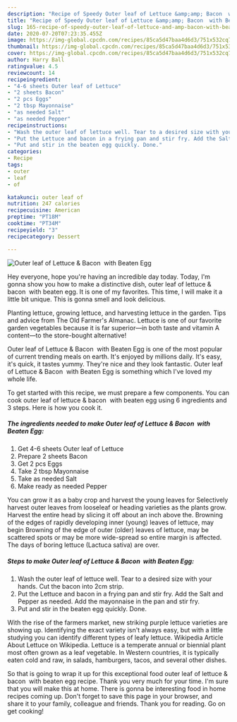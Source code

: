 ```yaml
---
description: "Recipe of Speedy Outer leaf of Lettuce &amp;amp; Bacon  with Beaten Egg"
title: "Recipe of Speedy Outer leaf of Lettuce &amp;amp; Bacon  with Beaten Egg"
slug: 165-recipe-of-speedy-outer-leaf-of-lettuce-and-amp-bacon-with-beaten-egg
date: 2020-07-20T07:23:35.455Z
image: https://img-global.cpcdn.com/recipes/85ca5d47baa4d6d3/751x532cq70/outer-leaf-of-lettuce-bacon-with-beaten-egg-recipe-main-photo.jpg
thumbnail: https://img-global.cpcdn.com/recipes/85ca5d47baa4d6d3/751x532cq70/outer-leaf-of-lettuce-bacon-with-beaten-egg-recipe-main-photo.jpg
cover: https://img-global.cpcdn.com/recipes/85ca5d47baa4d6d3/751x532cq70/outer-leaf-of-lettuce-bacon-with-beaten-egg-recipe-main-photo.jpg
author: Harry Ball
ratingvalue: 4.5
reviewcount: 14
recipeingredient:
- "4-6 sheets Outer leaf of Lettuce"
- "2 sheets Bacon"
- "2 pcs Eggs"
- "2 tbsp Mayonnaise"
- "as needed Salt"
- "as needed Pepper"
recipeinstructions:
- "Wash the outer leaf of lettuce well. Tear to a desired size with your hands. Cut the bacon into 2cm strip."
- "Put the Lettuce and bacon in a frying pan and stir fry. Add the Salt and Pepper as needed. Add the mayonnaise in the pan and stir fry."
- "Put and stir in the beaten egg quickly. Done."
categories:
- Recipe
tags:
- outer
- leaf
- of

katakunci: outer leaf of 
nutrition: 247 calories
recipecuisine: American
preptime: "PT18M"
cooktime: "PT34M"
recipeyield: "3"
recipecategory: Dessert

---
```



![Outer leaf of Lettuce &amp; Bacon  with Beaten Egg](https://img-global.cpcdn.com/recipes/85ca5d47baa4d6d3/751x532cq70/outer-leaf-of-lettuce-bacon-with-beaten-egg-recipe-main-photo.jpg)

Hey everyone, hope you're having an incredible day today. Today, I'm gonna show you how to make a distinctive dish, outer leaf of lettuce &amp; bacon  with beaten egg. It is one of my favorites. This time, I will make it a little bit unique. This is gonna smell and look delicious.

Planting lettuce, growing lettuce, and harvesting lettuce in the garden. Tips and advice from The Old Farmer&#39;s Almanac. Lettuce is one of our favorite garden vegetables because it is far superior—in both taste and vitamin A content—to the store-bought alternative!

Outer leaf of Lettuce &amp; Bacon  with Beaten Egg is one of the most popular of current trending meals on earth. It's enjoyed by millions daily. It's easy, it's quick, it tastes yummy. They're nice and they look fantastic. Outer leaf of Lettuce &amp; Bacon  with Beaten Egg is something which I've loved my whole life.


To get started with this recipe, we must prepare a few components. You can cook outer leaf of lettuce &amp; bacon  with beaten egg using 6 ingredients and 3 steps. Here is how you cook it.

<!--inarticleads1-->

##### The ingredients needed to make Outer leaf of Lettuce &amp; Bacon  with Beaten Egg:

1. Get 4-6 sheets Outer leaf of Lettuce
1. Prepare 2 sheets Bacon
1. Get 2 pcs Eggs
1. Take 2 tbsp Mayonnaise
1. Take as needed Salt
1. Make ready as needed Pepper


You can grow it as a baby crop and harvest the young leaves for Selectively harvest outer leaves from looseleaf or heading varieties as the plants grow. Harvest the entire head by slicing it off about an inch above the. Browning of the edges of rapidly developing inner (young) leaves of lettuce, may begin Browning of the edge of outer (older) leaves of lettuce, may be scattered spots or may be more wide-spread so entire margin is affected. The days of boring lettuce (Lactuca sativa) are over. 

<!--inarticleads2-->

##### Steps to make Outer leaf of Lettuce &amp; Bacon  with Beaten Egg:

1. Wash the outer leaf of lettuce well. Tear to a desired size with your hands. Cut the bacon into 2cm strip.
1. Put the Lettuce and bacon in a frying pan and stir fry. Add the Salt and Pepper as needed. Add the mayonnaise in the pan and stir fry.
1. Put and stir in the beaten egg quickly. Done.


With the rise of the farmers market, new striking purple lettuce varieties are showing up. Identifying the exact variety isn&#39;t always easy, but with a little studying you can identify different types of leafy lettuce. Wikipedia Article About Lettuce on Wikipedia. Lettuce is a temperate annual or biennial plant most often grown as a leaf vegetable. In Western countries, it is typically eaten cold and raw, in salads, hamburgers, tacos, and several other dishes. 

So that is going to wrap it up for this exceptional food outer leaf of lettuce &amp; bacon  with beaten egg recipe. Thank you very much for your time. I'm sure that you will make this at home. There is gonna be interesting food in home recipes coming up. Don't forget to save this page in your browser, and share it to your family, colleague and friends. Thank you for reading. Go on get cooking!
